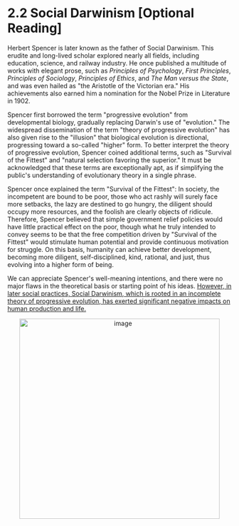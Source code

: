 # 2.2 Social Darwinism [Optional Reading]  
Herbert Spencer is later known as the father of Social Darwinism. This erudite and long-lived scholar explored nearly all fields, including education, science, and railway industry. He once published a multitude of works with elegant prose, such as *Principles of Psychology*, *First Principles*, *Principles of Sociology*, *Principles of Ethics*, and *The Man versus the State*, and was even hailed as "the Aristotle of the Victorian era." His achievements also earned him a nomination for the Nobel Prize in Literature in 1902.  

Spencer first borrowed the term "progressive evolution" from developmental biology, gradually replacing Darwin's use of "evolution." The widespread dissemination of the term "theory of progressive evolution" has also given rise to the "illusion" that biological evolution is directional, progressing toward a so-called "higher" form. To better interpret the theory of progressive evolution, Spencer coined additional terms, such as "Survival of the Fittest" and "natural selection favoring the superior." It must be acknowledged that these terms are exceptionally apt, as if simplifying the public's understanding of evolutionary theory in a single phrase.  

Spencer once explained the term "Survival of the Fittest": In society, the incompetent are bound to be poor, those who act rashly will surely face more setbacks, the lazy are destined to go hungry, the diligent should occupy more resources, and the foolish are clearly objects of ridicule. Therefore, Spencer believed that simple government relief policies would have little practical effect on the poor, though what he truly intended to convey seems to be that the free competition driven by "Survival of the Fittest" would stimulate human potential and provide continuous motivation for struggle. On this basis, humanity can achieve better development, becoming more diligent, self-disciplined, kind, rational, and just, thus evolving into a higher form of being.  

We can appreciate Spencer's well-meaning intentions, and there were no major flaws in the theoretical basis or starting point of his ideas. [However, in later social practices, Social Darwinism, which is rooted in an incomplete theory of progressive evolution, has exerted significant negative impacts on human production and life.]()  

<p align="center"><img width="450" alt="image" src="https://github.com/user-attachments/assets/05f07bf0-f7cd-4f56-9f07-64dd27a78efa" />  
</p>